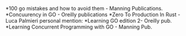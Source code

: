 
*100 go mistakes and how to avoid them - Manning Publications.   
*Concuurency in GO - Oreilly publications
*Zero To Production In Rust - Luca Palmieri
personal mention:
*Learning GO edition 2- Oreilly pub.
*Learning Concurrent Programming with GO - Manning Pub.
